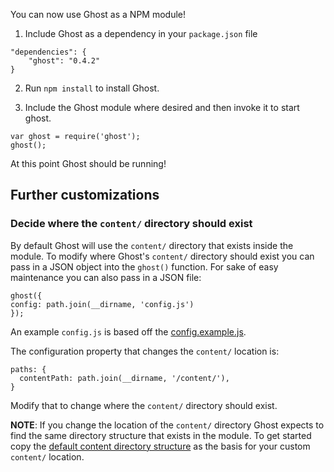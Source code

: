 You can now use Ghost as a NPM module!

1.  Include Ghost as a dependency in your `package.json` file

  ```
"dependencies": {
      "ghost": "0.4.2"
}
  ```

2.  Run `npm install` to install Ghost.

3.  Include the Ghost module where desired and then invoke it to start ghost.

  ```
var ghost = require('ghost');
ghost();
  ```

At this point Ghost should be running!

## Further customizations

### Decide where the `content/` directory should exist

By default Ghost will use the `content/` directory that exists inside the module.  To modify where Ghost's `content/` directory should exist you can pass in a JSON object into the `ghost()` function.  For sake of easy maintenance you can also pass in a JSON file:

  ```
ghost({
  config: path.join(__dirname, 'config.js')
});
  ```

An example `config.js` is based off the [config.example.js](https://github.com/TryGhost/Ghost/blob/master/config.example.js).

The configuration property that changes the `content/` location is:

```
paths: {
  contentPath: path.join(__dirname, '/content/'),
}
```

Modify that to change where the `content/` directory should exist.

**NOTE**:  If you change the location of the `content/` directory Ghost expects to find the same directory structure that exists in the module.  To get started copy the [default content directory structure](https://github.com/TryGhost/Ghost/tree/master/content) as the basis for your custom `content/` location.